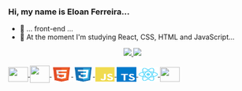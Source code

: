 ### Hi, my name is Eloan Ferreira...

- 🔭 ...  front-end ...
- 🌱 At the moment I'm studying React, CSS, HTML and JavaScript...


<div align="center">
  <a href="https://github.com/emffor">
  <img height="140em" src="https://github-readme-stats.vercel.app/api?username=emffor&show_icons=False&theme=dark&include_all_commits=true&count_private=true"/>
  <img height="140em" src="https://github-readme-stats.vercel.app/api/top-langs/?username=emffor&layout=compact&langs_count=7&theme=dark"/>
</div>

<div style="display: inline_block"><br>
  <img src="https://cdn-icons.flaticon.com/png/512/2504/premium/2504881.png?token=exp=1646738743~hmac=bb8ec5843afca667959737a9cbe4d6fc" height="30" width="40" align="center"/>
  <img src="https://www.freepnglogos.com/uploads/apple-logo-png/apple-logo-icon-transparent-png-svg-vector-3.png" height="35" width="40" align="center"/>
  <img align="center" alt="Emffor-HTML" height="30" width="40" src="https://raw.githubusercontent.com/devicons/devicon/master/icons/html5/html5-original.svg">
  <img align="center" alt="Emffor-CSS" height="30" width="40" src="https://raw.githubusercontent.com/devicons/devicon/master/icons/css3/css3-original.svg">
  <img align="center" alt="Emffor-Js" height="30" width="40" src="https://raw.githubusercontent.com/devicons/devicon/master/icons/javascript/javascript-plain.svg">
  <img src="https://raw.githubusercontent.com/github/explore/80688e429a7d4ef2fca1e82350fe8e3517d3494d/topics/typescript/typescript.png" height="30" width="40" align="center"/>
  <img align="center" alt="Emffor-React" height="30" width="40" src="https://raw.githubusercontent.com/devicons/devicon/master/icons/react/react-original.svg">
  <img src="https://img.icons8.com/color/452/firebase.png" height="30" width="40" align="center" />
  
</div>
